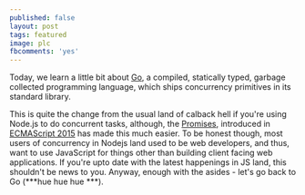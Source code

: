```yaml
---
published: false
layout: post
tags: featured
image: plc
fbcomments: 'yes'
---
```

Today, we learn a little bit about [Go](https://golang.org/), a compiled, statically typed, garbage collected programming language, which ships concurrency primitives in its standard library. 

This is quite the change from the usual land of calback hell if you're using Node.js to do concurrent tasks, although, the [Promises](https://developer.mozilla.org/en/docs/Web/JavaScript/Reference/Global_Objects/Promise), introduced in [ECMAScript 2015](http://www.ecma-international.org/ecma-262/6.0/) has made this much easier. To be honest though, most users of concurrency in Nodejs land used to be web developers, and thus, want to use JavaScript for things other than building client facing web applications. If you're upto date with the latest happenings in JS land, this shouldn't be news to you. Anyway, enough with the asides - let's go back to Go (***hue hue hue ***).
